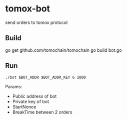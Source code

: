 # tomox-bot
send orders to tomox protocol

## Build
go get github.com/tomochain/tomochain
go build bot.go

## Run
 ```
 ./bot $BOT_ADDR $BOT_ADDR_KEY 6 1000
 ```
 Params: 
 - Public address of bot
 - Private key of bot
 - StartNonce
 - BreakTime between 2 orders
 
